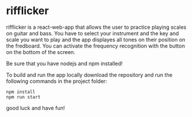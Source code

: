 # rifflicker

rifflicker is a react-web-app that allows the user to practice playing scales on guitar and bass. 
You have to select your instrument and the key and scale you want to play and the app displayes all tones on their position on the fredboard. 
You can activate the frequency recognition with the button on the bottom of the screen.

Be sure that you have nodejs and npm installed! 

To build and run the app locally download the repository and run the following commands in the project folder:

    npm install
    npm run start
    
good luck and have fun!
